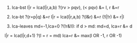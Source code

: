 1. lca-bst
  l|r = lca(l|r,a,b)
  ?(rv > pqv), (< pqv) &= l, r
  &=r

2. lca-bt
  ?(r=p|q) &=r
  l|r = lca(l|r,a,b)
  ?(l&r) &=r (!l|!r) &= r|l

3. lca-leaves
  md=-1,lca=0
  ?(!r&!l):
    if d > md: md=d, lca=r
    &= d

  l|r = lca(l|r,d+1)
  ?(l = r = md) lca=r
  &= max(l OR -1, r OR -1)


